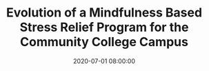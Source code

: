 ---
layout: poster
title: "Evolution of a Mindfulness Based Stress Relief Program for the Community College Campus"
description: "Although not mainstream in academic settings, recent studies have indicated the value of mindfulness activities on student performance, behavior, and resilience (e.g. Lin and Mai, 2018; Vidic and Cherup, 2019). We recognized the need for mindfulness practices among our stressed community college students who are routinely tasked with juggling academic obligations and personal barriers. Providing snacks and space simply was not enough support. To address this need, we expanded upon an inherited stress relief program delivered to students twice each semester. We built in a foundation of mindfulness activities, including meditation and therapy dog sessions. We continue to add experimental passive and active mindfulness options designed to capture the attention of a very diverse body of students. The result is a work in progress, but one that has enabled us to form lasting connections and initiate greater opportunities for the library to provide mindfulness services across campus. Utilizing a poster presentation format, we wish to demonstrate to conference attendees a method and examples by which to establish an intentional mindfulness-based stress relief program. We will emphasize leveraging of existing resources, including mindfulness skills, interests, and campus relationships of academic library staff."
date: 2020-07-01 08:00:00
speaker-data: [47, 66]
presenters:
  - {
    name: Megan Mamolen,
    bio: Megan Mamolen is a Librarian and Assistant Professor at Lakeland Community College. She has worked in academic libraries for 5 years and is interested in how programming and mindfulness activities influence library anxiety. Megan has practiced meditation for nearly a decade and has helped develop and coordinate community meditation groups. She now provides guided meditation sessions for Lakeland students, faculty, and staff.,
    institution: Lakeland Community College
    }
  - {
      name: Ragan Snead,
      bio: Ragan Snead is the Circulation Services Coordinator at Lakeland Community College. She has been working in public and academic libraries for 11 years and is interested in engaging students through unique and intentional programming. Ragan is a member of the Lakeland Employee Wellness Committee which coordinates wellness and mindfulness activities across campus. Ragan regularly practices yoga and is pursuing a yoga teacher certification.,
      institution: Lakeland Community College
    }
session-contents:
#  - type: video
#    url: //www.youtube.com/embed/{video-id}
#    title: Intro Video
#  - type: image
#    url: /img/posters/filename.png
#    title: Image Title
#    alt: Alt text
#    text-description: "<ol><li>Thing One</li><li>Thing Two</li></ol>"
supplemental-docs:
#  - type: word
#    url: /handouts/handout.docx
#    title: My great worksheet
#  - type: pdf
#    url: /handouts/my-handout.pdf
#    title: Sample Handout
#  - type: website
#    url: https://example.com/nifty-widget
#    title: Website name
isStaticPost: false
published: true
---